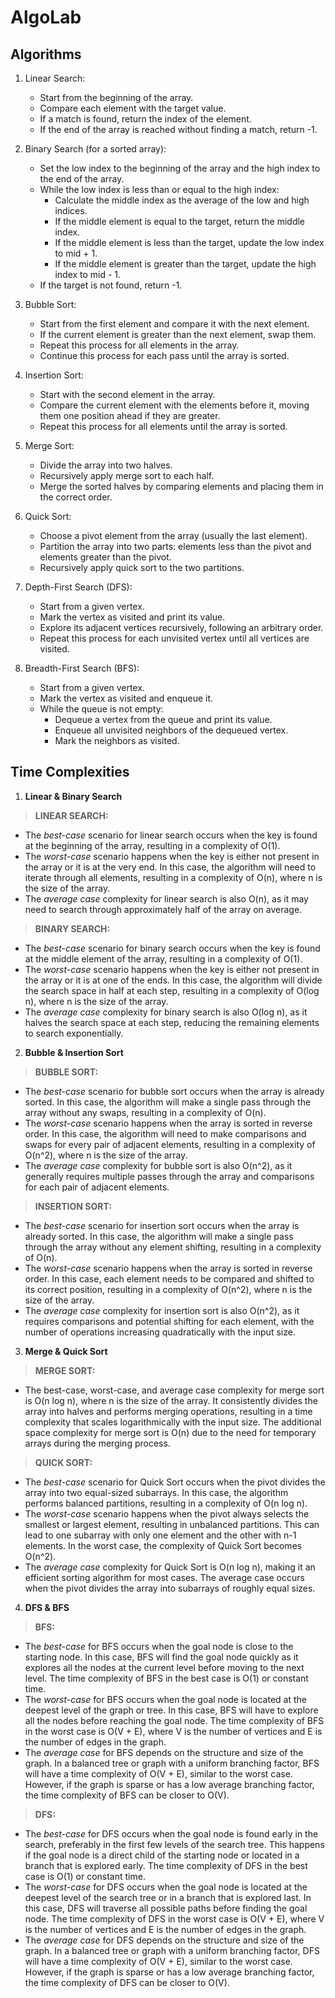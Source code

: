 # AlgoLab

## Algorithms

1. Linear Search:
   - Start from the beginning of the array.
   - Compare each element with the target value.
   - If a match is found, return the index of the element.
   - If the end of the array is reached without finding a match, return -1.

2. Binary Search (for a sorted array):
   - Set the low index to the beginning of the array and the high index to the end of the array.
   - While the low index is less than or equal to the high index:
     - Calculate the middle index as the average of the low and high indices.
     - If the middle element is equal to the target, return the middle index.
     - If the middle element is less than the target, update the low index to mid + 1.
     - If the middle element is greater than the target, update the high index to mid - 1.
   - If the target is not found, return -1.

3. Bubble Sort:
   - Start from the first element and compare it with the next element.
   - If the current element is greater than the next element, swap them.
   - Repeat this process for all elements in the array.
   - Continue this process for each pass until the array is sorted.

4. Insertion Sort:
   - Start with the second element in the array.
   - Compare the current element with the elements before it, moving them one position ahead if they are greater.
   - Repeat this process for all elements until the array is sorted.

5. Merge Sort:
   - Divide the array into two halves.
   - Recursively apply merge sort to each half.
   - Merge the sorted halves by comparing elements and placing them in the correct order.

6. Quick Sort:
   - Choose a pivot element from the array (usually the last element).
   - Partition the array into two parts: elements less than the pivot and elements greater than the pivot.
   - Recursively apply quick sort to the two partitions.

7. Depth-First Search (DFS):
   - Start from a given vertex.
   - Mark the vertex as visited and print its value.
   - Explore its adjacent vertices recursively, following an arbitrary order.
   - Repeat this process for each unvisited vertex until all vertices are visited.

8. Breadth-First Search (BFS):
   - Start from a given vertex.
   - Mark the vertex as visited and enqueue it.
   - While the queue is not empty:
     - Dequeue a vertex from the queue and print its value.
     - Enqueue all unvisited neighbors of the dequeued vertex.
     - Mark the neighbors as visited.

## Time Complexities

1. **Linear & Binary Search**
> **LINEAR SEARCH:** <br>
- The *best-case* scenario for linear search occurs when the key is found at the beginning of the array, resulting in a complexity of O(1).<br>
- The *worst-case* scenario happens when the key is either not present in the array or it is at the very end. In this case, the algorithm will need to iterate through all elements, resulting in a complexity of O(n), where n is the size of the array.<br>
- The *average case* complexity for linear search is also O(n), as it may need to search through approximately half of the array on average.<br>
> **BINARY SEARCH:** <br>
- The *best-case* scenario for binary search occurs when the key is found at the middle element of the array, resulting in a complexity of O(1).<br>
- The *worst-case* scenario happens when the key is either not present in the array or it is at one of the ends. In this case, the algorithm will divide the search space in half at each step, resulting in a complexity of O(log n), where n is the size of the array.<br>
- The *average case* complexity for binary search is also O(log n), as it halves the search space at each step, reducing the remaining elements to search exponentially.<br>

2. **Bubble & Insertion Sort**
> **BUBBLE SORT:** <br>
- The *best-case* scenario for bubble sort occurs when the array is already sorted. In this case, the algorithm will make a single pass through the array without any swaps, resulting in a complexity of O(n).<br>
- The *worst-case* scenario happens when the array is sorted in reverse order. In this case, the algorithm will need to make comparisons and swaps for every pair of adjacent elements, resulting in a complexity of O(n^2), where n is the size of the array.<br>
- The *average case* complexity for bubble sort is also O(n^2), as it generally requires multiple passes through the array and comparisons for each pair of adjacent elements.<br>
> **INSERTION SORT:** <br>
- The *best-case* scenario for insertion sort occurs when the array is already sorted. In this case, the algorithm will make a single pass through the array without any element shifting, resulting in a complexity of O(n).<br>
- The *worst-case* scenario happens when the array is sorted in reverse order. In this case, each element needs to be compared and shifted to its correct position, resulting in a complexity of O(n^2), where n is the size of the array.<br>
- The *average case* complexity for insertion sort is also O(n^2), as it requires comparisons and potential shifting for each element, with the number of operations increasing quadratically with the input size.<br>

3. **Merge & Quick Sort**
> **MERGE SORT:** <br>
- The best-case, worst-case, and average case complexity for merge sort is O(n log n), where n is the size of the array. It consistently divides the array into halves and performs merging operations, resulting in a time complexity that scales logarithmically with the input size. The additional space complexity for merge sort is O(n) due to the need for temporary arrays during the merging process.<br>
> **QUICK SORT:** <br>
- The *best-case* scenario for Quick Sort occurs when the pivot divides the array into two equal-sized subarrays. In this case, the algorithm performs balanced partitions, resulting in a complexity of O(n log n).<br>
- The *worst-case* scenario happens when the pivot always selects the smallest or largest element, resulting in unbalanced partitions. This can lead to one subarray with only one element and the other with n-1 elements. In the worst case, the complexity of Quick Sort becomes O(n^2).<br>
- The *average case* complexity for Quick Sort is O(n log n), making it an efficient sorting algorithm for most cases. The average case occurs when the pivot divides the array into subarrays of roughly equal sizes.<br>

4. **DFS & BFS**
> **BFS:** <br>
- The *best-case* for BFS occurs when the goal node is close to the starting node. In this case, BFS will find the goal node quickly as it explores all the nodes at the current level before moving to the next level. The time complexity of BFS in the best case is O(1) or constant time.<br>
- The *worst-case* for BFS occurs when the goal node is located at the deepest level of the graph or tree. In this case, BFS will have to explore all the nodes before reaching the goal node. The time complexity of BFS in the worst case is O(V + E), where V is the number of vertices and E is the number of edges in the graph.<br>
- The *average case* for BFS depends on the structure and size of the graph. In a balanced tree or graph with a uniform branching factor, BFS will have a time complexity of O(V + E), similar to the worst case. However, if the graph is sparse or has a low average branching factor, the time complexity of BFS can be closer to O(V).<br>
> **DFS:** <br>
- The *best-case* for DFS occurs when the goal node is found early in the search, preferably in the first few levels of the search tree. This happens if the goal node is a direct child of the starting node or located in a branch that is explored early. The time complexity of DFS in the best case is O(1) or constant time.<br>
- The *worst-case* for DFS occurs when the goal node is located at the deepest level of the search tree or in a branch that is explored last. In this case, DFS will traverse all possible paths before finding the goal node. The time complexity of DFS in the worst case is O(V + E), where V is the number of vertices and E is the number of edges in the graph.<br>
- The *average case* for DFS depends on the structure and size of the graph. In a balanced tree or graph with a uniform branching factor, DFS will have a time complexity of O(V + E), similar to the worst case. However, if the graph is sparse or has a low average branching factor, the time complexity of DFS can be closer to O(V).<br>
